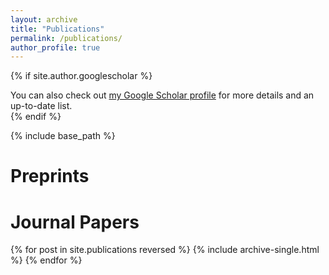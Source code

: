 ```yaml
---
layout: archive
title: "Publications"
permalink: /publications/
author_profile: true
---
```


{% if site.author.googlescholar %}
  <div class="wordwrap">You can also check out <a href="{{site.author.googlescholar}}">my Google Scholar profile</a> for more details and an up-to-date list.</div>
{% endif %}

{% include base_path %}


# Preprints

# Journal Papers

{% for post in site.publications reversed %}
  {% include archive-single.html %}
{% endfor %}


